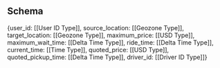 ## Schema

{user_id: [[User ID Type]],
source_location: [[Geozone Type]],
target_location: [[Geozone Type]],
maximum_price: [[USD Type]],
maximum_wait_time: [[Delta Time Type]],
ride_time: [[Delta Time Type]],
current_time: [[Time Type]],
quoted_price: [[USD Type]],
quoted_pickup_time: [[Delta Time Type]],
driver_id: [[Driver ID Type]]}
